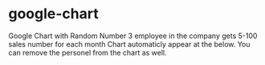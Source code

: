 # google-chart
Google Chart with Random Number
3 employee in the company gets 5-100 sales number for each month
Chart automaticly appear at the below. You can remove the personel from the chart as well.
